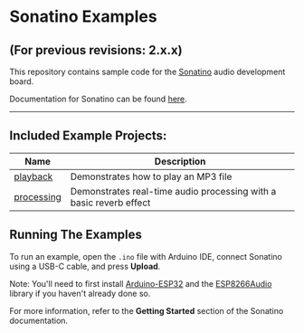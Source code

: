 # Sonatino Examples
## (For previous revisions: 2.x.x)


This repository contains sample code for the [Sonatino](https://sonatino.com) audio development board.

Documentation for Sonatino can be found [here](https://sonatino.com/docs).

---

## Included Example Projects:

| Name                      | Description                                                        |
| ------------------------- | ------------------------------------------------------------------ |
| [playback](playback/)     | Demonstrates how to play an MP3 file                               |
| [processing](processing/) | Demonstrates real-time audio processing with a basic reverb effect |

## Running The Examples

To run an example, open the `.ino` file with Arduino IDE, connect Sonatino using a USB-C cable, and press **Upload**.

Note: You'll need to first install [Arduino-ESP32](https://docs.espressif.com/projects/arduino-esp32/en/latest/installing.html#installing-using-arduino-ide) and the [ESP8266Audio](https://github.com/earlephilhower/ESP8266Audio) library if you haven't already done so.

For more information, refer to the **Getting Started** section of the Sonatino documentation.

